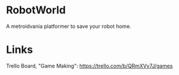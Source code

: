 # RobotWorld
A metroidvania platformer to save your robot home.

# Links
Trello Board, "Game Making": https://trello.com/b/QRmXVy7J/games
